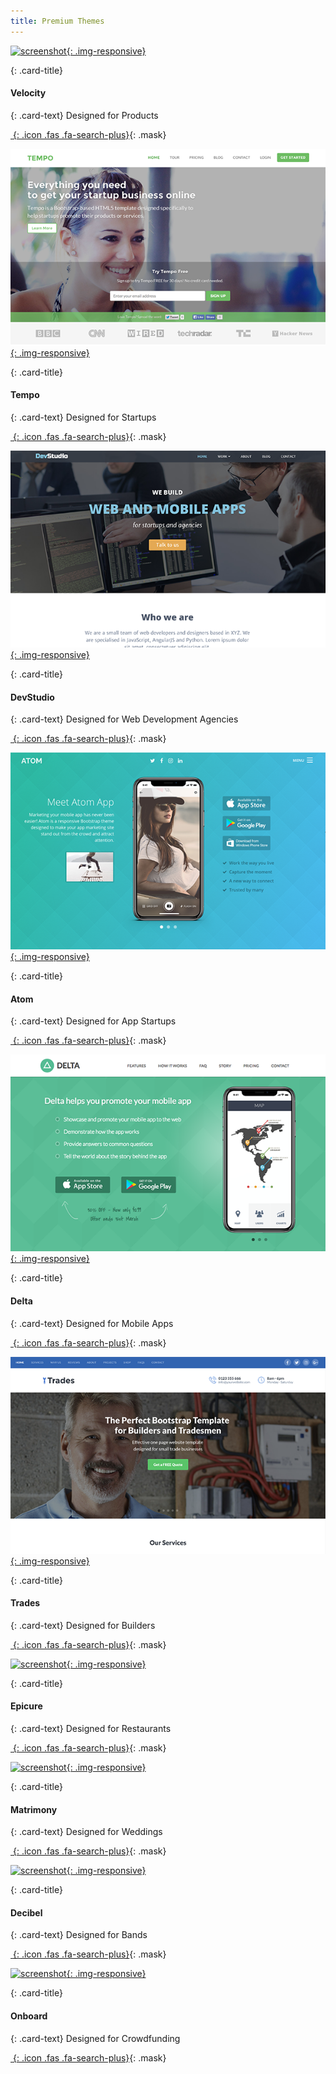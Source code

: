 ```yaml
---
title: Premium Themes
---
```


<div class="row">
 <div class="col-sm-6 col-xs-12">
  <div class="card">

[![screenshot](assets/images/demo/theme-velocity.png){: .img-responsive}](http://themes.3rdwavemedia.com/website-templates/responsive-bootstrap-theme-for-products-velocity/)

   <div class="card-block">

{: .card-title}
#### Velocity

{: .card-text}
Designed for Products

   </div>

[*&nbsp;*{: .icon .fas .fa-search-plus}](http://themes.3rdwavemedia.com/website-templates/responsive-bootstrap-theme-for-products-velocity/){: .mask}

  </div>
 </div>
 <div class="col-sm-6 col-xs-12">
  <div class="card">

[![screenshot](assets/images/demo/theme-tempo.png){: .img-responsive}](http://themes.3rdwavemedia.com/website-templates/responsive-bootstrap-theme-for-startups-tempo/)

   <div class="card-block">

{: .card-title}
#### Tempo

{: .card-text}
Designed for Startups

   </div>

[*&nbsp;*{: .icon .fas .fa-search-plus}](http://themes.3rdwavemedia.com/website-templates/responsive-bootstrap-theme-for-startups-tempo/){: .mask}

  </div>
 </div>
 <div class="col-sm-6 col-xs-12">
  <div class="card">

[![screenshot](assets/images/demo/theme-devstudio.png){: .img-responsive}](http://themes.3rdwavemedia.com/website-templates/responsive-bootstrap-theme-web-development-agencies-devstudio/)

   <div class="card-block">

{: .card-title}
#### DevStudio

{: .card-text}
Designed for Web Development Agencies

   </div>

[*&nbsp;*{: .icon .fas .fa-search-plus}](http://themes.3rdwavemedia.com/website-templates/responsive-bootstrap-theme-web-development-agencies-devstudio/){: .mask}

  </div>
 </div>
 <div class="col-sm-6 col-xs-12">
  <div class="card">

[![screenshot](assets/images/demo/theme-atom.png){: .img-responsive}](http://themes.3rdwavemedia.com/website-templates/responsive-bootstrap-theme-mobile-apps-atom/)

   <div class="card-block">

{: .card-title}
#### Atom

{: .card-text}
Designed for App Startups

   </div>

[*&nbsp;*{: .icon .fas .fa-search-plus}](http://themes.3rdwavemedia.com/website-templates/responsive-bootstrap-theme-mobile-apps-atom/){: .mask}

  </div>
 </div>
 <div class="col-sm-6 col-xs-12">
  <div class="card">

[![screenshot](assets/images/demo/theme-delta.png){: .img-responsive}](http://themes.3rdwavemedia.com/website-templates/responsive-bootstrap-theme-for-mobile-apps-delta/)

   <div class="card-block">

{: .card-title}
#### Delta

{: .card-text}
Designed for Mobile Apps

   </div>

[*&nbsp;*{: .icon .fas .fa-search-plus}](http://themes.3rdwavemedia.com/website-templates/responsive-bootstrap-theme-for-mobile-apps-delta/){: .mask}

  </div>
 </div>
 <div class="col-sm-6 col-xs-12">
  <div class="card">

[![screenshot](assets/images/demo/theme-trades.png){: .img-responsive}](http://themes.3rdwavemedia.com/website-templates/responsive-bootstrap-template-builders-tradesmen-trades/)

   <div class="card-block">

{: .card-title}
#### Trades

{: .card-text}
Designed for Builders

   </div>

[*&nbsp;*{: .icon .fas .fa-search-plus}](http://themes.3rdwavemedia.com/website-templates/responsive-bootstrap-template-builders-tradesmen-trades/){: .mask}

  </div>
 </div>
 <div class="col-sm-6 col-xs-12">
  <div class="card">

[![screenshot](assets/images/demo/theme-epicure.png){: .img-responsive}](http://themes.3rdwavemedia.com/website-templates/responsive-bootstrap-theme-for-restaurants-epicure/)

   <div class="card-block">

{: .card-title}
#### Epicure

{: .card-text}
Designed for Restaurants

   </div>

[*&nbsp;*{: .icon .fas .fa-search-plus}](http://themes.3rdwavemedia.com/website-templates/responsive-bootstrap-theme-for-restaurants-epicure/){: .mask}

  </div>
 </div>
 <div class="col-sm-6 col-xs-12">
  <div class="card">

[![screenshot](assets/images/demo/theme-matrimony.png){: .img-responsive}](http://themes.3rdwavemedia.com/website-templates/responsive-wedding-invitation-template-matrimony/)

   <div class="card-block">

{: .card-title}
#### Matrimony

{: .card-text}
Designed for Weddings

   </div>

[*&nbsp;*{: .icon .fas .fa-search-plus}](http://themes.3rdwavemedia.com/website-templates/responsive-wedding-invitation-template-matrimony/){: .mask}

  </div>
 </div>
 <div class="col-sm-6 col-xs-12">
  <div class="card">

[![screenshot](assets/images/demo/theme-decibel.png){: .img-responsive}](http://themes.3rdwavemedia.com/website-templates/responsive-bootstrap-template-for-bands-and-musicians-decibel/)

   <div class="card-block">

{: .card-title}
#### Decibel

{: .card-text}
Designed for Bands

   </div>

[*&nbsp;*{: .icon .fas .fa-search-plus}](http://themes.3rdwavemedia.com/website-templates/responsive-bootstrap-template-for-bands-and-musicians-decibel/){: .mask}

  </div>
 </div>
 <div class="col-sm-6 col-xs-12">
  <div class="card">

[![screenshot](assets/images/demo/theme-onboard.png){: .img-responsive}](http://themes.3rdwavemedia.com/website-templates/responsive-bootstrap-template-for-crowdfunding-campaigns-onboard/)

   <div class="card-block">

{: .card-title}
#### Onboard

{: .card-text}
Designed for Crowdfunding

   </div>

[*&nbsp;*{: .icon .fas .fa-search-plus}](http://themes.3rdwavemedia.com/website-templates/responsive-bootstrap-template-for-crowdfunding-campaigns-onboard/){: .mask}

  </div>
 </div>
</div>
